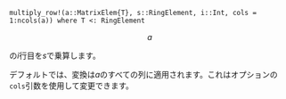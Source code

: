 ```
multiply_row!(a::MatrixElem{T}, s::RingElement, i::Int, cols = 1:ncols(a)) where T <: RingElement
```

$$
a
$$

の$i$行目を$s$で乗算します。

デフォルトでは、変換は$a$のすべての列に適用されます。これはオプションの`cols`引数を使用して変更できます。
